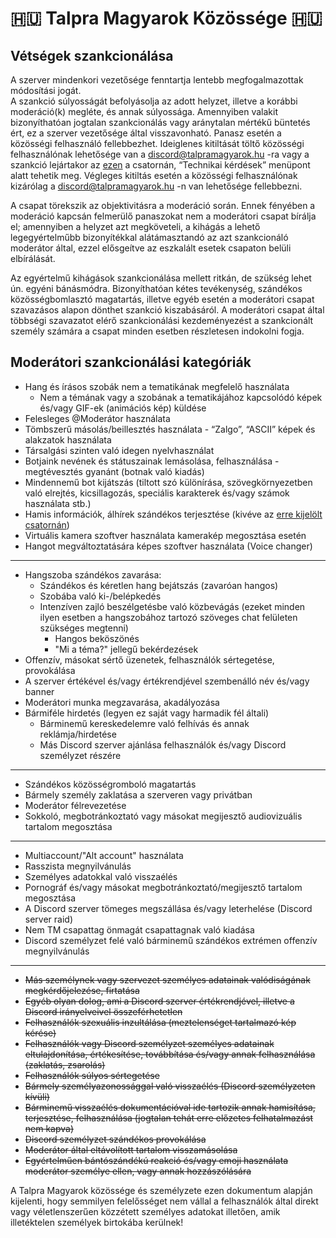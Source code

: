 # 🇭🇺 Talpra Magyarok Közössége 🇭🇺

## Vétségek szankcionálása
A szerver mindenkori vezetősége fenntartja lentebb megfogalmazottak módosítási jogát.\
A szankció súlyosságát befolyásolja az adott helyzet, illetve a korábbi moderáció(k) megléte, és annak súlyossága.
Amennyiben valakit bizonyíthatóan jogtalan szankcionálás vagy aránytalan mértékű büntetés ért, ez a szerver vezetősége által visszavonható. Panasz esetén a közösségi felhasználó fellebbezhet. Ideiglenes kitiltását töltő közösségi felhasználónak lehetősége van a discord@talpramagyarok.hu -ra vagy a szankció lejártakor az [ezen](⁠https://discord.com/channels/1222985613519749220/1228070269781016687) a  csatornán, “Technikai kérdések” menüpont alatt tehetik meg. Végleges kitiltás esetén a közösségi felhasználónak kizárólag a discord@talpramagyarok.hu -n van lehetősége fellebbezni.

A csapat törekszik az objektivitásra a moderáció során. Ennek fényében a moderáció kapcsán felmerülő panaszokat nem a moderátori csapat bírálja el; amennyiben a helyzet azt megköveteli, a kihágás a lehető legegyértelműbb bizonyítékkal alátámasztandó az azt szankcionáló moderátor által, ezzel elősgeítve az eszkalált esetek csapaton belüli elbírálását.

Az egyértelmű kihágások szankcionálása mellett ritkán, de szükség lehet ún. egyéni bánásmódra. Bizonyíthatóan kétes tevékenység, szándékos közösségbomlasztó magatartás, illetve egyéb esetén a moderátori csapat szavazásos alapon dönthet szankció kiszabásáról. A moderátori csapat által többségi szavazatot elérő szankcionálási kezdeményezést a szankcionált személy számára a csapat minden esetben részletesen indokolni fogja.

## Moderátori szankcionálási kategóriák
- Hang és írásos szobák nem a tematikának megfelelő használata
    - Nem a témának vagy a szobának a tematikájához kapcsolódó képek és/vagy GIF-ek (animációs kép) küldése
- Felesleges @Moderátor használata
- Tömbszerű másolás/beillesztés használata - “Zalgo”, “ASCII” képek és alakzatok használata
- Társalgási szinten való idegen nyelvhasználat
- Botjaink nevének és státuszainak lemásolása, felhasználása - megtévesztés gyanánt (botnak való kiadás)
- Mindennemű bot kijátszás (tiltott szó különírása, szövegkörnyezetben való elrejtés, kicsillagozás, speciális karakterek és/vagy számok használata stb.)
- Hamis információk, álhírek szándékos terjesztése (kivéve az [erre kijelölt csatornán](https://discord.com/channels/1222985613519749220/1234994103125544980))
- Virtuális kamera szoftver használata kamerakép megosztása esetén
- Hangot megváltoztatására képes szoftver használata (Voice changer)
-------
- Hangszoba szándékos zavarása:
    - Szándékos és kéretlen hang bejátszás (zavaróan hangos)
    - Szobába való ki-/belépkedés
    - Intenzíven zajló beszélgetésbe való közbevágás (ezeket minden ilyen esetben a hangszobához tartozó szöveges chat felületen szükséges megtenni)
        - Hangos beköszönés
        - "Mi a téma?" jellegű bekérdezések
- Offenzív, másokat sértő üzenetek, felhasználók sértegetése, provokálása
- A szerver értékével és/vagy értékrendjével szembenálló név és/vagy banner
- Moderátori munka megzavarása, akadályozása
- Bármiféle hirdetés (legyen ez saját vagy harmadik fél általi)
    - Bárminemű kereskedelemre való felhívás és annak reklámja/hirdetése
    - Más Discord szerver ajánlása felhasználók és/vagy Discord személyzet részére
-------
- Szándékos közösségromboló magatartás
- Bármely személy zaklatása a szerveren vagy privátban
- Moderátor félrevezetése
- Sokkoló, megbotránkoztató vagy másokat megijesztő audiovizuális tartalom megosztása
-------
- Multiaccount/"Alt account" használata
- Rasszista megnyilvánulás
- Személyes adatokkal való visszaélés
- Pornográf és/vagy másokat megbotránkoztató/megijesztő tartalom megosztása
- A Discord szerver tömeges megszállása és/vagy leterhelése (Discord server raid)
- Nem TM csapattag önmagát csapattagnak való kiadása
- Discord személyzet felé való bárminemű szándékos extrémen offenzív megnyilvánulás
-------
- ~~Más személynek vagy szervezet személyes adatainak valódiságának megkérdőjelezése, firtatása~~
- ~~Egyéb olyan dolog, ami a Discord szerver értékrendjével, illetve a Discord irányelveivel összeférhetetlen~~
- ~~Felhasználók szexuális inzultálása (meztelenséget tartalmazó kép kérése)~~
- ~~Felhasználók vagy Discord személyzet személyes adatainak eltulajdonítása, értékesítése, továbbítása és/vagy annak felhasználása (zaklatás, zsarolás)~~
- ~~Felhasználók súlyos sértegetése~~
- ~~Bármely személyazonossággal való visszaélés (Discord személyzeten kívüli)~~
- ~~Bárminemű visszaélés dokumentációval ide tartozik annak hamisítása, terjesztése, felhasználása (jogtalan tehát erre előzetes felhatalmazást nem kapva)~~
- ~~Discord személyzet szándékos provokálása~~
- ~~Moderátor által eltávolított tartalom visszamásolása~~
- ~~Egyértelműen bántószándékú reakció és/vagy emoji használata moderátor személye ellen, vagy annak hozzászólására~~

A Talpra Magyarok közössége és személyzete ezen dokumentum alapján kijelenti, hogy semmilyen felelősséget nem vállal a felhasználók által direkt vagy véletlenszerűen közzétett személyes adatokat illetően, amik illetéktelen személyek birtokába kerülnek!